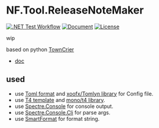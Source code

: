 # NF.Tool.ReleaseNoteMaker

[![.NET Test Workflow](https://github.com/netpyoung/NF.Tool.ReleaseNoteMaker/actions/workflows/dotnet-test.yml/badge.svg)](https://github.com/netpyoung/NF.Tool.ReleaseNoteMaker/actions/workflows/dotnet-test.yml)
[![Document](https://img.shields.io/badge/document-docfx-blue)](https://netpyoung.github.io/NF.Tool.ReleaseNoteMaker/)
[![License](https://img.shields.io/badge/license-MIT-C06524)](https://github.com/netpyoung/NF.Tool.ReleaseNoteMaker/blob/main/LICENSE.md)


wip

based on python [TownCrier](https://github.com/twisted/towncrier)

- [doc](https://netpyoung.github.io/NF.Tool.ReleaseNoteMaker/)

## used

- use [Toml format](https://toml.io/en/) and [xoofx/Tomlyn library](https://github.com/xoofx/Tomlyn) for Config file.
- use [T4 template](https://learn.microsoft.com/en-us/visualstudio/modeling/code-generation-and-t4-text-templates) and [mono/t4 library](https://github.com/mono/t4).
- use [Spectre.Console](https://spectreconsole.net/) for console output.
- use [Spectre.Console.Cli](https://spectreconsole.net/cli/) for parse args.
- use [SmartFormat](https://github.com/axuno/SmartFormat) for format string.
